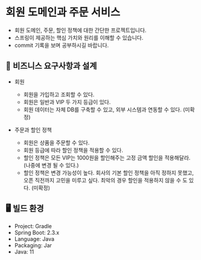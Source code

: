 # 회원 도메인과 주문 서비스

- 회원 도메인, 주문, 할인 정책에 대한 간단한 프로젝트입니다.
- 스프링이 제공하는 핵심 가치와 원리를 이해할 수 있습니다.
- commit 기록을 보며 공부하시길 바랍니다.


## 🚀 비즈니스 요구사항과 설계

- 회원
  - 회원을 가입하고 조회할 수 있다.
  - 회원은 일반과 VIP 두 가지 등급이 있다.
  - 회원 데이터는 자체 DB를 구축할 수 있고, 외부 시스템과 연동할 수 있다. (미확정)


- 주문과 할인 정책
  - 회원은 상품을 주문할 수 있다.
  - 회원 등급에 따라 할인 정책을 적용할 수 있다.
  - 할인 정책은 모든 VIP는 1000원을 할인해주는 고정 금액 할인을 적용해달라. (나중에 변경 될 수
  있다.)
  - 할인 정책은 변경 가능성이 높다. 회사의 기본 할인 정책을 아직 정하지 못했고, 오픈 직전까지 고민을
  미루고 싶다. 최악의 경우 할인을 적용하지 않을 수 도 있다. (미확정)

    
## 🖥 빌드 환경

- Project: Gradle
- Spring Boot: 2.3.x
- Language: Java
- Packaging: Jar
- Java: 11
